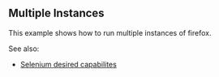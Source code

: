 ## Multiple Instances
This example shows how to run multiple instances of firefox.

See also:

- [Selenium desired capabilites](https://code.google.com/p/selenium/wiki/DesiredCapabilities)